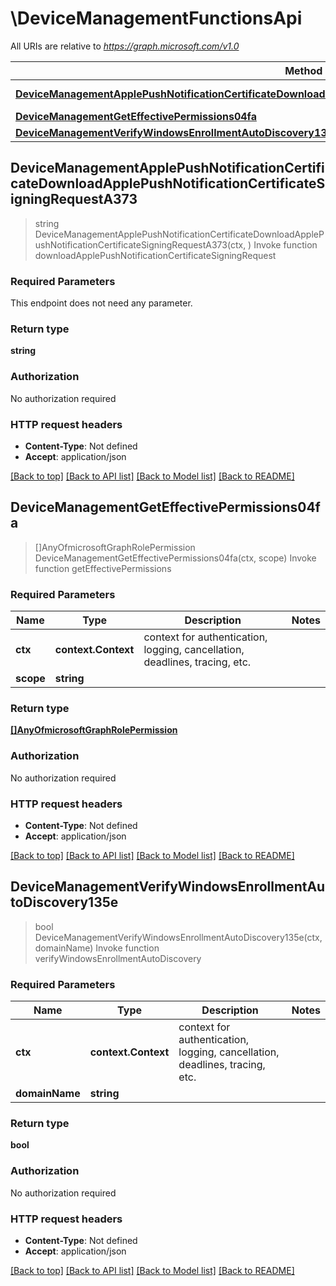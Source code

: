 # \DeviceManagementFunctionsApi

All URIs are relative to *https://graph.microsoft.com/v1.0*

Method | HTTP request | Description
------------- | ------------- | -------------
[**DeviceManagementApplePushNotificationCertificateDownloadApplePushNotificationCertificateSigningRequestA373**](DeviceManagementFunctionsApi.md#DeviceManagementApplePushNotificationCertificateDownloadApplePushNotificationCertificateSigningRequestA373) | **Get** /deviceManagement/applePushNotificationCertificate/downloadApplePushNotificationCertificateSigningRequest() | Invoke function downloadApplePushNotificationCertificateSigningRequest
[**DeviceManagementGetEffectivePermissions04fa**](DeviceManagementFunctionsApi.md#DeviceManagementGetEffectivePermissions04fa) | **Get** /deviceManagement/getEffectivePermissions(scope&#x3D;{scope}) | Invoke function getEffectivePermissions
[**DeviceManagementVerifyWindowsEnrollmentAutoDiscovery135e**](DeviceManagementFunctionsApi.md#DeviceManagementVerifyWindowsEnrollmentAutoDiscovery135e) | **Get** /deviceManagement/verifyWindowsEnrollmentAutoDiscovery(domainName&#x3D;{domainName}) | Invoke function verifyWindowsEnrollmentAutoDiscovery



## DeviceManagementApplePushNotificationCertificateDownloadApplePushNotificationCertificateSigningRequestA373

> string DeviceManagementApplePushNotificationCertificateDownloadApplePushNotificationCertificateSigningRequestA373(ctx, )
Invoke function downloadApplePushNotificationCertificateSigningRequest

### Required Parameters

This endpoint does not need any parameter.

### Return type

**string**

### Authorization

No authorization required

### HTTP request headers

- **Content-Type**: Not defined
- **Accept**: application/json

[[Back to top]](#) [[Back to API list]](../README.md#documentation-for-api-endpoints)
[[Back to Model list]](../README.md#documentation-for-models)
[[Back to README]](../README.md)


## DeviceManagementGetEffectivePermissions04fa

> []AnyOfmicrosoftGraphRolePermission DeviceManagementGetEffectivePermissions04fa(ctx, scope)
Invoke function getEffectivePermissions

### Required Parameters


Name | Type | Description  | Notes
------------- | ------------- | ------------- | -------------
**ctx** | **context.Context** | context for authentication, logging, cancellation, deadlines, tracing, etc.
**scope** | **string**|  | 

### Return type

[**[]AnyOfmicrosoftGraphRolePermission**](anyOf&lt;microsoft.graph.rolePermission&gt;.md)

### Authorization

No authorization required

### HTTP request headers

- **Content-Type**: Not defined
- **Accept**: application/json

[[Back to top]](#) [[Back to API list]](../README.md#documentation-for-api-endpoints)
[[Back to Model list]](../README.md#documentation-for-models)
[[Back to README]](../README.md)


## DeviceManagementVerifyWindowsEnrollmentAutoDiscovery135e

> bool DeviceManagementVerifyWindowsEnrollmentAutoDiscovery135e(ctx, domainName)
Invoke function verifyWindowsEnrollmentAutoDiscovery

### Required Parameters


Name | Type | Description  | Notes
------------- | ------------- | ------------- | -------------
**ctx** | **context.Context** | context for authentication, logging, cancellation, deadlines, tracing, etc.
**domainName** | **string**|  | 

### Return type

**bool**

### Authorization

No authorization required

### HTTP request headers

- **Content-Type**: Not defined
- **Accept**: application/json

[[Back to top]](#) [[Back to API list]](../README.md#documentation-for-api-endpoints)
[[Back to Model list]](../README.md#documentation-for-models)
[[Back to README]](../README.md)

